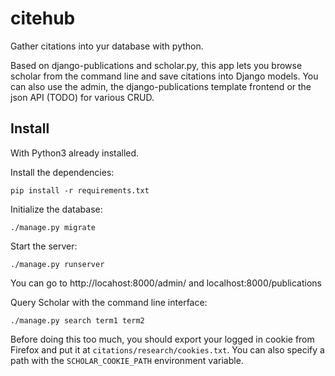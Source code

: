 # citehub
Gather citations into yur database with python.

Based on django-publications and scholar.py, this app lets you browse scholar
from the command line and save citations into Django models. You can also use
the admin, the django-publications template frontend or the json API (TODO)
for various CRUD.

Install
-------

With Python3 already installed.

Install the dependencies:
```
pip install -r requirements.txt
```

Initialize the database:
```
./manage.py migrate
```

Start the server:
```
./manage.py runserver
```

You can go to http://locahost:8000/admin/ and localhost:8000/publications

Query Scholar with the command line interface:
```
./manage.py search term1 term2
```

Before doing this too much, you should export your logged in cookie from
Firefox and put it at `citations/research/cookies.txt`. You can also specify a
path with the `SCHOLAR_COOKIE_PATH` environment variable.


